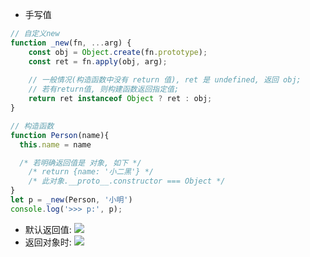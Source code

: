 * 手写值
```js
// 自定义new
function _new(fn, ...arg) {
    const obj = Object.create(fn.prototype);
    const ret = fn.apply(obj, arg);
    
    // 一般情况(构造函数中没有 return 值), ret 是 undefined, 返回 obj;
    // 若有return值, 则构建函数返回指定值;
    return ret instanceof Object ? ret : obj;
}

// 构造函数
function Person(name){
  this.name = name

  /* 若明确返回值是 对象, 如下 */
	/* return {name: '小二黑'} */
	/* 此对象.__proto__.constructor === Object */
}
let p = _new(Person, '小明')
console.log('>>> p:', p);
```
* 默认返回值:
  ![](https://tva1.sinaimg.cn/large/006tNbRwly1g9v61fl510j30hw060glk.jpg)
* 返回对象时:
  ![](https://tva1.sinaimg.cn/large/006tNbRwly1g9v62kvvp4j30r60fut9c.jpg)
